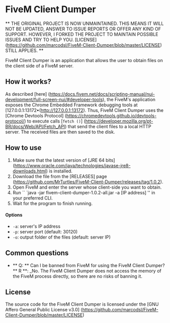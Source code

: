 # FiveM Client Dumper
** THE ORIGINAL PROJECT IS NOW UNMAINTAINED. THIS MEANS IT WILL NOT BE UPDATED, ANSWER TO ISSUE REPORTS OR OFFER ANY KIND OF SUPPORT.
HOWEVER, I FORKED THE PROJECT TO MAINTAIN POSSIBLE ISSUES AND TRY TO HELP YOU.
[LICENSE] (https://github.com/marcodsl/FiveM-Client-Dumper/blob/master/LICENSE) STILL APPLIES. **

FiveM Client Dumper is an application that allows the user to obtain files on the client side of a FiveM server.

## How it works?

As described [here] (https://docs.fivem.net/docs/scripting-manual/nui-development/full-screen-nui/#developer-tools), the
FiveM's application exposes the Chrome Embedded Framework debugging tools at [127.0.0.1:13172▪(http://127.0.0.1:13172).
Thus, FiveM Client Dumper uses the [Chrome Devtools Protocol] (https://chromedevtools.github.io/devtools-protocol/)
to execute calls [`fetch ()`] (https://developer.mozilla.org/pt-BR/docs/Web/API/Fetch_API) that send the client files
to a local HTTP server. The received files are then saved to the disk.

## How to use

1. Make sure that the latest version of [JRE 64 bits] (https://www.oracle.com/java/technologies/javase-jre8-downloads.html) is installed.
2. Download the file from the [RELEASES] page (https://github.com/MrTurtles/FiveM-Client-Dumper/releases/tag/1.0.2).
3. Open FiveM and enter the server whose client-side you want to obtain.
3. Run `` `java -jar fivem-client-dumper-1.0.2-all.jar -a [IP address] '' in your preferred CLI.
5. Wait for the program to finish running.

#### Options
* `-a`: server's IP address
* `-p`: server port (default: 30120)
* `-o`: output folder of the files (default: server IP)

## Common questions

* ** Q: ** Can I be banned from FiveM for using the FiveM Client Dumper? ** R **: _No. The FiveM Client Dumper does not access
the memory of the FiveM process directly, so there are no risks of banning it.

## License

The source code for the FiveM Client Dumper is licensed under the [GNU Affero General Public License v3.0] (https://github.com/marcodsl/FiveM-Client-Dumper/blob/master/LICENSE)
